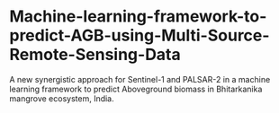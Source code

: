 # Machine-learning-framework-to-predict-AGB-using-Multi-Source-Remote-Sensing-Data
A new synergistic approach for Sentinel-1 and PALSAR-2 in a machine learning framework to predict Aboveground biomass in Bhitarkanika mangrove ecosystem, India.

